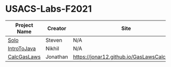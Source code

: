 # USACS-Labs-F2021

| Project Name                                                | Creator  | Site                                        |
| ----------------------------------------------------------- | -------- | ------------------------------------------- |
| [Solo](https://github.com/steventan7/Solo)                  | Steven   | N/A                                         |
| [IntroToJava](https://github.com/Nikhil0503/IntroToJava)    | Nikhil   | N/A                                         |
| [CalcGasLaws](https://github.com/jonar12/GasLawsCalculator) | Jonathan | https://jonar12.github.io/GasLawsCalculator |
